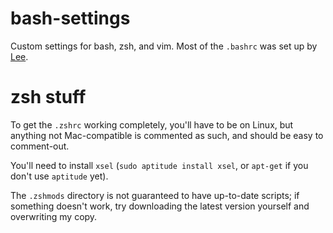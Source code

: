 bash-settings
=================

Custom settings for bash, zsh, and vim. Most of the `.bashrc` was set up by [Lee](https://github.com/lgauthie). 

zsh stuff
=========

To get the `.zshrc` working completely, you'll have to be on Linux, but anything not Mac-compatible is commented as such, and should be easy to comment-out.

You'll need to install `xsel` (`sudo aptitude install xsel`, or `apt-get` if you don't use `aptitude` yet). 

The `.zshmods` directory is not guaranteed to have up-to-date scripts; if something doesn't work, try downloading the latest version yourself and overwriting my copy.
